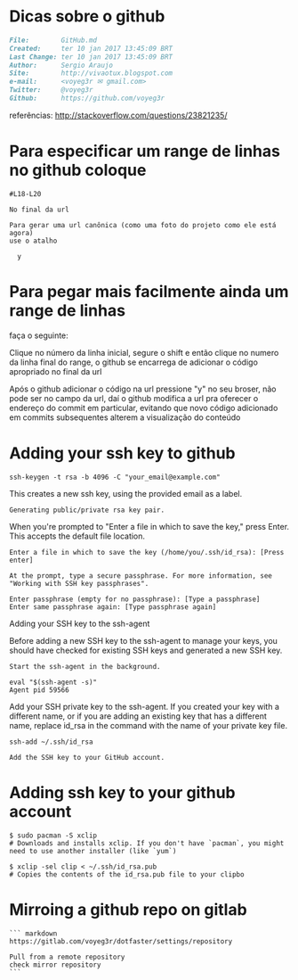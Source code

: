 # Dicas sobre o github

``` markdown
File:		 GitHub.md
Created:	 ter 10 jan 2017 13:45:09 BRT
Last Change: ter 10 jan 2017 13:45:09 BRT
Author:		 Sergio Araujo
Site:		 http://vivaotux.blogspot.com
e-mail:      <voyeg3r ✉ gmail.com>
Twitter:	 @voyeg3r
Github:      https://github.com/voyeg3r
```

referências: http://stackoverflow.com/questions/23821235/

# Para especificar um range de linhas no github coloque

    #L18-L20

    No final da url

    Para gerar uma url canônica (como uma foto do projeto como ele está agora)
    use o atalho

      y

# Para pegar mais facilmente ainda um range de linhas

faça o seguinte:

Clique no número da linha inicial, segure o shift e então
clique no numero da linha final do range, o github se encarrega de
adicionar o código apropriado no final da url

Após o github adicionar o código na url pressione "y" no seu
broser, não pode ser no campo da url, daí o github modifica a url
pra oferecer o endereço do commit em particular, evitando que
novo código adicionado em commits subsequentes alterem a
visualização do conteúdo

# Adding your ssh key to github

    ssh-keygen -t rsa -b 4096 -C "your_email@example.com"

This creates a new ssh key, using the provided email as a label.

    Generating public/private rsa key pair.

When you're prompted to "Enter a file in which to save the key," press Enter.
This accepts the default file location.

    Enter a file in which to save the key (/home/you/.ssh/id_rsa): [Press enter]

    At the prompt, type a secure passphrase. For more information, see "Working with SSH key passphrases".

    Enter passphrase (empty for no passphrase): [Type a passphrase]
    Enter same passphrase again: [Type passphrase again]

Adding your SSH key to the ssh-agent

Before adding a new SSH key to the ssh-agent to manage your keys, you should
have checked for existing SSH keys and generated a new SSH key.

    Start the ssh-agent in the background.

    eval "$(ssh-agent -s)"
    Agent pid 59566

Add your SSH private key to the ssh-agent. If you created your key with a
different name, or if you are adding an existing key that has a different name,
replace id_rsa in the command with the name of your private key file.

    ssh-add ~/.ssh/id_rsa

    Add the SSH key to your GitHub account.


# Adding ssh key to your github account

    $ sudo pacman -S xclip
    # Downloads and installs xclip. If you don't have `pacman`, you might need to use another installer (like `yum`)

    $ xclip -sel clip < ~/.ssh/id_rsa.pub
    # Copies the contents of the id_rsa.pub file to your clipbo

# Mirroing a github repo on gitlab

    ``` markdown
    https://gitlab.com/voyeg3r/dotfaster/settings/repository

    Pull from a remote repository
    check mirror repository
    ```
